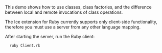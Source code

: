 This demo shows how to use classes, class factories, and the
difference between local and remote invocations of class operations.

The Ice extension for Ruby currently supports only client-side
functionality, therefore you must use a server from any other language
mapping.

After starting the server, run the Ruby client:

      ruby Client.rb
